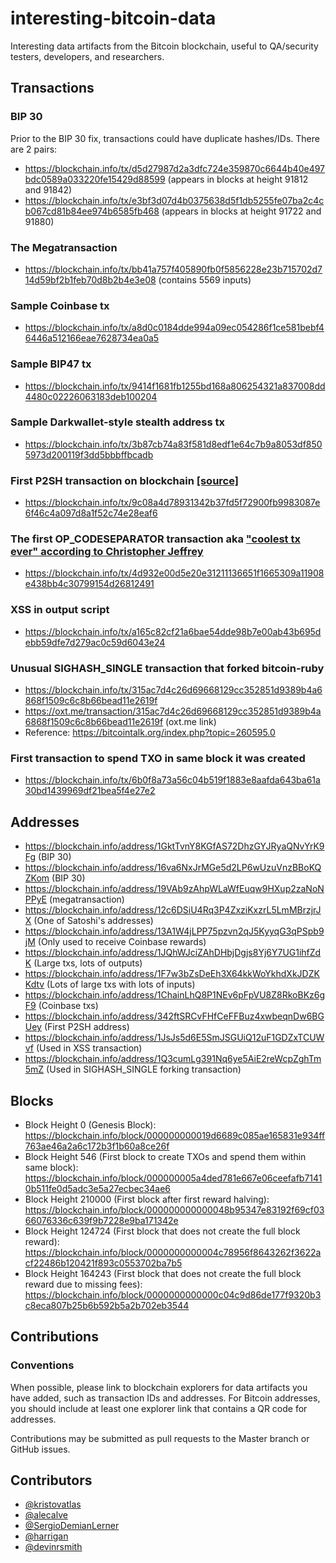 # interesting-bitcoin-data

Interesting data artifacts from the Bitcoin blockchain, useful to QA/security testers, developers, and researchers.

## Transactions

### BIP 30

Prior to the BIP 30 fix, transactions could have duplicate hashes/IDs. There are 2 pairs:

* https://blockchain.info/tx/d5d27987d2a3dfc724e359870c6644b40e497bdc0589a033220fe15429d88599 (appears in blocks at height 91812 and 91842)
* https://blockchain.info/tx/e3bf3d07d4b0375638d5f1db5255fe07ba2c4cb067cd81b84ee974b6585fb468 (appears in blocks at height 91722 and 91880)

### The Megatransaction

* https://blockchain.info/tx/bb41a757f405890fb0f5856228e23b715702d714d59bf2b1feb70d8b2b4e3e08 (contains 5569 inputs)

### Sample Coinbase tx

* https://blockchain.info/tx/a8d0c0184dde994a09ec054286f1ce581bebf46446a512166eae7628734ea0a5

### Sample BIP47 tx

* https://blockchain.info/tx/9414f1681fb1255bd168a806254321a837008dd4480c02226063183deb100204

### Sample Darkwallet-style stealth address tx

* https://blockchain.info/tx/3b87cb74a83f581d8edf1e64c7b9a8053df8505973d200119f3dd5bbbffbcadb

### First P2SH transaction on blockchain [[source]](https://medium.com/@chjj/ethereum-is-the-op-eval-of-cryptocurrency-d6beaa17eb50)

* https://blockchain.info/tx/9c08a4d78931342b37fd5f72900fb9983087e6f46c4a097d8a1f52c74e28eaf6

### The first OP_CODESEPARATOR transaction aka ["coolest tx ever" according to Christopher Jeffrey](https://medium.com/@chjj/ethereum-is-the-op-eval-of-cryptocurrency-d6beaa17eb50)

* https://blockchain.info/tx/4d932e00d5e20e31211136651f1665309a11908e438bb4c30799154d26812491

### XSS in output script

* https://blockchain.info/tx/a165c82cf21a6bae54dde98b7e00ab43b695debb59dfe7d279ac0c59d6043e24

### Unusual SIGHASH_SINGLE transaction that forked bitcoin-ruby

* https://blockchain.info/tx/315ac7d4c26d69668129cc352851d9389b4a6868f1509c6c8b66bead11e2619f
* https://oxt.me/transaction/315ac7d4c26d69668129cc352851d9389b4a6868f1509c6c8b66bead11e2619f (oxt.me link)
* Reference: https://bitcointalk.org/index.php?topic=260595.0

### First transaction to spend TXO in same block it was created

* https://blockchain.info/tx/6b0f8a73a56c04b519f1883e8aafda643ba61a30bd1439969df21bea5f4e27e2

## Addresses

* https://blockchain.info/address/1GktTvnY8KGfAS72DhzGYJRyaQNvYrK9Fg (BIP 30)
* https://blockchain.info/address/16va6NxJrMGe5d2LP6wUzuVnzBBoKQZKom (BIP 30)
* https://blockchain.info/address/19VAb9zAhpWLaWfEuqw9HXup2zaNoNPPyE (megatransaction)
* https://blockchain.info/address/12c6DSiU4Rq3P4ZxziKxzrL5LmMBrzjrJX (One of Satoshi's addresses)
* https://blockchain.info/address/13A1W4jLPP75pzvn2qJ5KyyqG3qPSpb9jM (Only used to receive Coinbase rewards)
* https://blockchain.info/address/1JQhWJciZAhDHbjDgjs8Yj6Y7UG1ihfZdK (Large txs, lots of outputs)
* https://blockchain.info/address/1F7w3bZsDeEh3X64kkWoYkhdXkJDZKKdtv (Lots of large txs with lots of inputs)
* https://blockchain.info/address/1ChainLhQ8P1NEv6pFpVU8Z8RkoBKz6gF9 (Coinbase txs)
* https://blockchain.info/address/342ftSRCvFHfCeFFBuz4xwbeqnDw6BGUey (First P2SH address)
* https://blockchain.info/address/1JsJs5d6E5SmJSGUiQ12uF1GDZxTCUWvf (Used in XSS transaction)
* https://blockchain.info/address/1Q3cumLg391Nq6ye5AiE2reWcpZghTm5mZ (Used in SIGHASH_SINGLE forking transaction)

## Blocks

* Block Height 0 (Genesis Block): https://blockchain.info/block/000000000019d6689c085ae165831e934ff763ae46a2a6c172b3f1b60a8ce26f
* Block Height 546 (First block to create TXOs and spend them within same block): https://blockchain.info/block/000000005a4ded781e667e06ceefafb71410b511fe0d5adc3e5a27ecbec34ae6
* Block Height 210000 (First block after first reward halving): https://blockchain.info/block/000000000000048b95347e83192f69cf0366076336c639f9b7228e9ba171342e
* Block Height 124724 (First block that does not create the full block reward): https://blockchain.info/block/0000000000004c78956f8643262f3622acf22486b120421f893c0553702ba7b5
* Block Height 164243 (First block that does not create the full block reward due to missing fees): https://blockchain.info/block/0000000000000c04c9d86de177f9320b3c8eca807b25b6b592b5a2b702eb3544

## Contributions

### Conventions

When possible, please link to blockchain explorers for data artifacts you have added, such as transaction IDs and addresses. For Bitcoin addresses, you should include at least one explorer link that contains a QR code for addresses.

Contributions may be submitted as pull requests to the Master branch or GitHub issues.

## Contributors

* [@kristovatlas](https://github.com/kristovatlas/)
* [@alecalve](https://github.com/alecalve/)
* [@SergioDemianLerner](https://github.com/SergioDemianLerner/)
* [@harrigan](https://github.com/harrigan/)
* [@devinrsmith](https://github.com/devinrsmith/)
